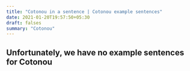 ```yaml
---
title: "Cotonou in a sentence | Cotonou example sentences"
date: 2021-01-20T19:57:50+05:30
draft: falses
summary: "Cotonou"
---
```

## Unfortunately, we have no example sentences for Cotonou                 

